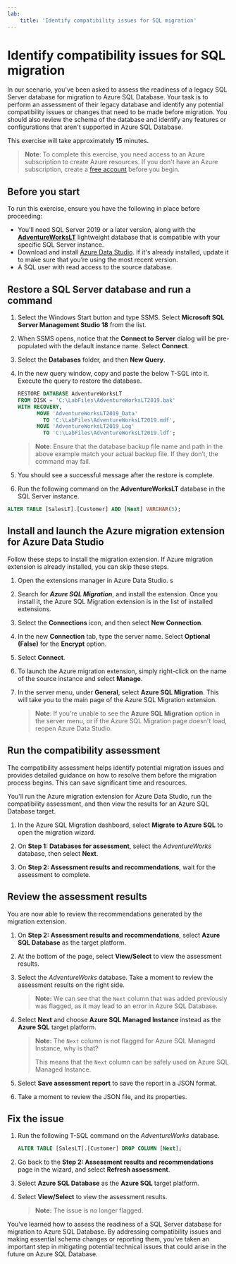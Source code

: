 ```yaml
---
lab:
    title: 'Identify compatibility issues for SQL migration'
---
```


# Identify compatibility issues for SQL migration

In our scenario, you've been asked to assess the readiness of a legacy SQL Server database for migration to Azure SQL Database. Your task is to perform an assessment of their legacy database and identify any potential compatibility issues or changes that need to be made before migration. You should also review the schema of the database and identify any features or configurations that aren't supported in Azure SQL Database.

This exercise will take approximately **15** minutes.

> **Note**: To complete this exercise, you need access to an Azure subscription to create Azure resources. If you don't have an Azure subscription, create a [free account](https://azure.microsoft.com/free/?azure-portal=true) before you begin.

## Before you start

To run this exercise, ensure you have the following in place before proceeding:

- You’ll need SQL Server 2019 or a later version, along with the [**AdventureWorksLT**](https://learn.microsoft.com/en-us/sql/samples/adventureworks-install-configure?view=sql-server-ver16&tabs=ssms) lightweight database that is compatible with your specific SQL Server instance.
- Download and install [Azure Data Studio](https://learn.microsoft.com/sql/azure-data-studio/download-azure-data-studio). If it's already installed, update it to make sure that you’re using the most recent version.
- A SQL user with read access to the source database.

## Restore a SQL Server database and run a command

1. Select the Windows Start button and type SSMS. Select **Microsoft SQL Server Management Studio 18** from the list.  

1. When SSMS opens, notice that the **Connect to Server** dialog will be pre-populated with the default instance name. Select **Connect**.

1. Select the **Databases** folder, and then **New Query**.

1. In the new query window, copy and paste the below T-SQL into it. Execute the query to restore the database.

    ```sql
    RESTORE DATABASE AdventureWorksLT
    FROM DISK = 'C:\LabFiles\AdventureWorksLT2019.bak'
    WITH RECOVERY,
          MOVE 'AdventureWorksLT2019_Data' 
            TO 'C:\LabFiles\AdventureWorksLT2019.mdf',
          MOVE 'AdventureWorksLT2019_Log'
            TO 'C:\LabFiles\AdventureWorksLT2019.ldf';
    ```

    > **Note**: Ensure that the database backup file name and path in the above example match your actual backup file. If they don’t, the command may fail.

1. You should see a successful message after the restore is complete.

1. Run the following command on the **AdventureWorksLT** database in the SQL Server instance.

```sql
ALTER TABLE [SalesLT].[Customer] ADD [Next] VARCHAR(5);
```

## Install and launch the Azure migration extension for Azure Data Studio

Follow these steps to install the migration extension. If Azure migration extension is already installed, you can skip these steps.

1. Open the extensions manager in Azure Data Studio. s

1. Search for ***Azure SQL Migration***, and install the extension. Once you install it, the Azure SQL Migration extension is in the list of installed extensions.

1. Select the **Connections** icon, and then select **New Connection**. 

1. In the new **Connection** tab, type the server name. Select **Optional (False)** for the **Encrypt** option.

1. Select **Connect**. 

1. To launch the Azure migration extension, simply right-click on the name of the source instance and select **Manage**. 

1. In the server menu, under **General**, select **Azure SQL Migration**. This will take you to the main page of the Azure SQL Migration extension.

    > **Note**: If you're unable to see the **Azure SQL Migration** option in the server menu, or if the Azure SQL Migration page doesn't load, reopen Azure Data Studio.

## Run the compatibility assessment

The compatibility assessment helps identify potential migration issues and provides detailed guidance on how to resolve them before the migration process begins. This can save significant time and resources. 

You'll run the Azure migration extension for Azure Data Studio, run the compatibility assessment, and then view the results for an Azure SQL Database target.

1. In the Azure SQL Migration dashboard, select **Migrate to Azure SQL** to open the migration wizard.

1. On **Step 1: Databases for assessment**, select the *AdventureWorks* database, then select **Next**.

1. On **Step 2: Assessment results and recommendations**, wait for the assessment to complete.

## Review the assessment results

You are now able to review the recommendations generated by the migration extension.

1. On **Step 2: Assessment results and recommendations**, select **Azure SQL Database** as the target platform.

1. At the bottom of the page, select **View/Select** to view the assessment results. 

1. Select the *AdventureWorks* database. Take a moment to review the assessment results on the right side.
    
    > **Note:** We can see that the `Next` column that was added previously was flagged, as it may lead to an error in Azure SQL Database.

1. Select **Next** and choose **Azure SQL Managed Instance** instead as the **Azure SQL** target platform.
    
    > **Note:** The `Next` column is not flagged for Azure SQL Managed Instance, why is that? 
    >
    >This means that the `Next` column can be safely used on Azure SQL Managed Instance.

1. Select **Save assessment report** to save the report in a JSON format.

1. Take a moment to review the JSON file, and its properties.

## Fix the issue

1. Run the following T-SQL command on the *AdventureWorks* database.

    ```sql
    ALTER TABLE [SalesLT].[Customer] DROP COLUMN [Next];
    ```

1. Go back to the **Step 2: Assessment results and recommendations** page in the wizard, and select **Refresh assessment**.

1. Select **Azure SQL Database** as the **Azure SQL** target platform.

1. Select **View/Select** to view the assessment results.

    > **Note:** The issue is no longer flagged.

You've learned how to assess the readiness of a SQL Server database for migration to Azure SQL Database. By addressing compatibility issues and making essential schema changes or reporting them, you've taken an important step in mitigating potential technical issues that could arise in the future on Azure SQL Database.
